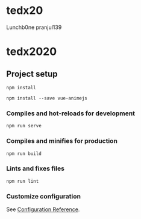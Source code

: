 # tedx20

Lunchb0ne
pranjul139

# tedx2020

## Project setup

```
npm install
```
```
npm install --save vue-animejs
```

### Compiles and hot-reloads for development

```
npm run serve
```

### Compiles and minifies for production

```
npm run build
```

### Lints and fixes files

```
npm run lint
```

### Customize configuration

See [Configuration Reference](https://cli.vuejs.org/config/).
